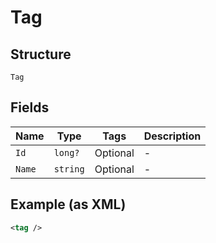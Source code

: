 
# Tag

## Structure

`Tag`

## Fields

| Name | Type | Tags | Description |
|  --- | --- | --- | --- |
| `Id` | `long?` | Optional | - |
| `Name` | `string` | Optional | - |

## Example (as XML)

```xml
<tag />
```

